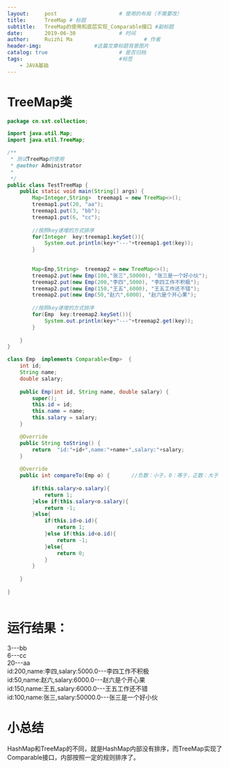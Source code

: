 ```yaml
---
layout:     post   				    # 使用的布局（不需要改）
title:      TreeMap # 标题 
subtitle:   TreeMap的使用和底层实现_Comparable接口 #副标题
date:       2019-06-30				# 时间
author:     Ruizhi Ma 						# 作者
header-img:              	#这篇文章标题背景图片
catalog: true 						# 是否归档
tags:								#标签
    - JAVA基础
---
```

# TreeMap类

```java
package cn.sxt.collection;

import java.util.Map;
import java.util.TreeMap;

/**
 * 测试TreeMap的使用
 * @author Administrator
 *
 */
public class TestTreeMap {
	public static void main(String[] args) {
		Map<Integer,String>  treemap1 = new TreeMap<>();
		treemap1.put(20, "aa");
		treemap1.put(3, "bb");
		treemap1.put(6, "cc");
		
		//按照key递增的方式排序
		for(Integer  key:treemap1.keySet()){
			System.out.println(key+"---"+treemap1.get(key)); 
		}
		
		
		Map<Emp,String>  treemap2 = new TreeMap<>();
		treemap2.put(new Emp(100,"张三",50000), "张三是一个好小伙");
		treemap2.put(new Emp(200,"李四",5000), "李四工作不积极");
		treemap2.put(new Emp(150,"王五",6000), "王五工作还不错");
		treemap2.put(new Emp(50,"赵六",6000), "赵六是个开心果");
		
		//按照key递增的方式排序
		for(Emp  key:treemap2.keySet()){
			System.out.println(key+"---"+treemap2.get(key)); 
		}		
		
	}
}

class Emp  implements Comparable<Emp>  {
	int id;
	String name;
	double salary;
	
	public Emp(int id, String name, double salary) {
		super();
		this.id = id;
		this.name = name;
		this.salary = salary;
	}

	@Override
	public String toString() {
		return  "id:"+id+",name:"+name+",salary:"+salary;
	}
	
	@Override
	public int compareTo(Emp o) {		//负数：小于，0：等于，正数：大于
		
		if(this.salary>o.salary){
			return 1;
		}else if(this.salary<o.salary){
			return -1;
		}else{
			if(this.id>o.id){
				return 1;
			}else if(this.id<o.id){
				return -1;
			}else{
				return 0;
			}
		}
		
	}
	
}



```
# 运行结果：  
3---bb  
6---cc  
20---aa  
id:200,name:李四,salary:5000.0---李四工作不积极  
id:50,name:赵六,salary:6000.0---赵六是个开心果  
id:150,name:王五,salary:6000.0---王五工作还不错  
id:100,name:张三,salary:50000.0---张三是一个好小伙  

# 小总结
HashMap和TreeMap的不同，就是HashMap内部没有排序，而TreeMap实现了Comparable接口，内部按照一定的规则排序了。